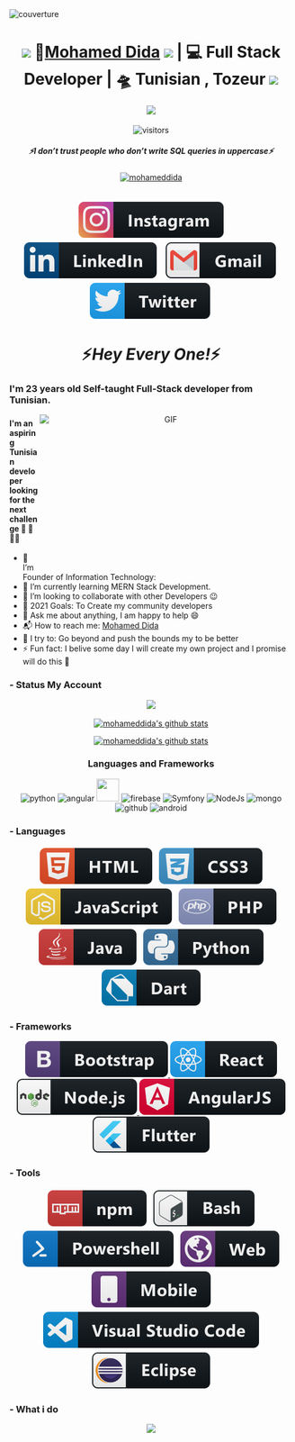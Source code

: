 <img src="https://raw.githubusercontent.com/halfrost/halfrost/master/icons/header_.png" alt="couverture" />


<div align="center">
    <h1><img src="https://media.giphy.com/media/WUlplcMpOCEmTGBtBW/giphy.gif" width="30"> 🙎<a
            href="https://www.facebook.com/mohameddida1506/">Mohamed Dida</a> <img
            src="https://media.giphy.com/media/hvRJCLFzcasrR4ia7z/giphy.gif" width="25px"> | 💻 Full
        Stack Developer | 🛸 Tunisian , Tozeur <img src="https://media.giphy.com/media/WUlplcMpOCEmTGBtBW/giphy.gif"
            width="30"></h1>
    <img src="https://pronoun.cyou/x/y?subject=He&object=Him&height=20">
</div>

<p align="center">
    <img align="center" alt="visitors" src="https://gpvc.arturio.dev/mohameddida" />
</p>
<h5 align="center">
    <i>⚡️I don’t trust people who don’t write SQL queries in uppercase⚡️</i>
</h5>
<p align="center">
    <a href="https://github.com/ryo-ma/github-profile-trophy">
        <img src="https://github-profile-trophy.vercel.app/?username=mohameddida" alt="mohameddida" />
    </a>
</p>


<p align="center">
    <br>
    <a href="https://www.instagram.com/mohamed15dida/"><img
            src="https://github.com/MikeCodesDotNET/ColoredBadges/raw/master/svg/social/instagram.svg"
            style="vertical-align:top; margin:4px" alt="instagram" /></a>
    <a href="https://www.linkedin.com/in/mohamed-dida/"><img
            src="https://github.com/MikeCodesDotNET/ColoredBadges/raw/master/svg/social/linkedin.svg"
            style="vertical-align:top; margin:4px" alt="LinkedIn" /></a>&nbsp;
    <a href="mailto:mohameddida891@gmail.com?subject=Hola%20Sumanth"><img
            src="https://github.com/MikeCodesDotNET/ColoredBadges/raw/master/svg/social/gmail.svg"
            style="vertical-align:top; margin:4px" alt="Gmail" /></a>&nbsp;
    <a href="https://twitter.com/DidaMoh40000321"><img
            src="https://raw.githubusercontent.com/8bithemant/8bithemant/master/svg/social/twitter.svg"
            style="vertical-align:top; margin:4px" alt="twitter" /></a>&nbsp;
</p>
<h1 align='center'>⚡️<i>Hey Every One!</i>⚡️</h1>

<p align="center">
<h3> I'm 23 years old Self-taught Full-Stack developer from Tunisian.</h3>
</p>
<p align="center">
<img align="right" height="270px" width="450px" margin="30px" alt="GIF"
    src="https://media.giphy.com/media/3FjEPbKqEPhPpmC8uY/giphy.gif" />
    
<p width:"50%" margin: "5px">

###  <h4>I'm an aspiring Tunisian developer looking for the next challenge 👋 👋 👋😊</h4>

   - 🔭 I’m Founder of Information Technology:
   - 🌱 I’m currently learning MERN Stack Development.
   - 👯 I’m looking to collaborate with other Developers :wink:
   - 🥅 2021 Goals: To Create my community developers
   - 💬 Ask me about anything, I am happy to help :smile:
   - 📬 How to reach me: <a href="https://www.linkedin.com/in/mohamed-dida/" >Mohamed Dida</a>
   - 🧗 I try to: Go beyond and push the bounds my to be better
   - ⚡ Fun fact: I belive some day I will create my own project and I promise will do this :raised_hands:
</p>
</p>

###     - Status My Account

<p align="center">
    <a href="https://github.com/anuraghazra/github-readme-stats">
        <img src="https://github-readme-stats.vercel.app/api?username=mohameddida&&show_icons=true&theme=radical" />
    </a>
</p>
<p align="center">
    <a href="https://github.com/mohameddida">
        <img src="https://github-readme-stats.vercel.app/api?username=mohameddida&count_private=true&hide_border=true&show_icons=true"alt="mohameddida's github stats">
    </a>
</p>
<p align="center">
    <a href="https://github.com/mohameddida">
        <img src="https://github-readme-stats.vercel.app/api/top-langs/?username=mohameddida&layout=compact&hide_border=true&show_icons=true&count_private=true"alt="mohameddida's github stats">
    </a>
</p>


<h3 align="center">Languages and Frameworks</h3>

<p align="center">
    <img src="https://www.vectorlogo.zone/logos/python/python-icon.svg" alt="python" width="40" height="40" />
    <img src="https://seeklogo.com/images/A/angular-logo-CF8B6B5B10-seeklogo.com.png" alt="angular" width="40"height="40" />
    <img src="https://www.vectorlogo.zone/logos/reactjs/reactjs-icon.svg" width="40" height="40" />
    <img src="https://www.vectorlogo.zone/logos/firebase/firebase-icon.svg" alt="firebase" width="40" height="40" />
    <img src="https://seeklogo.com/images/S/symfony-logo-AA34C8FC16-seeklogo.com.png" alt="Symfony" width="40"height="40" />
    <img src="https://www.logolynx.com/images/logolynx/c5/c509c38cb89bcf556b2051222663f398.png" alt="NodeJs" width="40"height="40" />
    <img src="https://www.vectorlogo.zone/logos/mongodb/mongodb-icon.svg" alt="mongo" width="40" height="40" />
    <img src="https://www.vectorlogo.zone/logos/github/github-tile.svg" alt="github" width="40" height="40" />
    <img src="https://www.vectorlogo.zone/logos/android/android-icon.svg" alt="android" width="40" height="40" />
</p>

### - Languages

<p align="center">
    <!-- For more icons please follow  https://github.com/MikeCodesDotNET/ColoredBadges -->
    <img src="https://raw.githubusercontent.com/8bithemant/8bithemant/master/svg/dev/languages/html.svg" alt="html"style="vertical-align:top; margin:4px"/>
    <img src="https://github.com/MikeCodesDotNET/ColoredBadges/raw/master/svg/dev/languages/css3.svg" alt="css3"style="vertical-align:top; margin:4px"/>
    <img src="https://raw.githubusercontent.com/8bithemant/8bithemant/master/svg/dev/languages/js.svg" alt="js"style="vertical-align:top; margin:4px"/>
    <img src="https://github.com/MikeCodesDotNET/ColoredBadges/raw/master/svg/dev/languages/php.svg" alt="php"style="vertical-align:top; margin:4px"/>
    <img src="https://github.com/MikeCodesDotNET/ColoredBadges/raw/master/svg/dev/languages/java.svg" alt="java"style="vertical-align:top; margin:4px"/>
    <img src="https://raw.githubusercontent.com/8bithemant/8bithemant/master/svg/dev/languages/python.svg" alt="python"style="vertical-align:top; margin:4px"/>
    <img src="https://github.com/MikeCodesDotNET/ColoredBadges/raw/master/svg/dev/languages/dart.svg" alt="dart"style="vertical-align:top; margin:4px"/>
    <br />
</p>


### - Frameworks


<p align="center">
<a href="#">
    <img src="https://github.com/MikeCodesDotNET/ColoredBadges/raw/master/svg/dev/frameworks/bootstrap.svg" alt="bootstrap" style="max-width: 100%;">
  </a>
    <a href="#">
    <img src="https://raw.githubusercontent.com/8bithemant/8bithemant/master/svg/dev/frameworks/react.svg" alt="react" style="max-width: 100%;">
  </a>
    <a href="#">
    <img src="https://github.com/MikeCodesDotNET/ColoredBadges/raw/master/svg/dev/frameworks/nodejs.svg" alt="nodejs" style="max-width: 100%;">
  </a>
  <a href="#">
    <img src="https://github.com/MikeCodesDotNET/ColoredBadges/raw/master/svg/dev/frameworks/angular.svg" alt="angular" style="max-width: 100%;">
  </a>
    <a href="#">
    <img src="https://github.com/MikeCodesDotNET/ColoredBadges/raw/master/svg/dev/frameworks/flutter.svg" alt="flutter" style="max-width: 100%;">
  </a>
<br/>    
</p>


### - Tools
<p align="center">
    <img src="https://raw.githubusercontent.com/8bithemant/8bithemant/master/svg/dev/services/npm.svg" alt="npm"style="vertical-align:top; margin:4px"/>
    <img src="https://raw.githubusercontent.com/8bithemant/8bithemant/master/svg/dev/tools/bash.svg" alt="bash"style="vertical-align:top; margin:4px"/>
    <img src="https://github.com/MikeCodesDotNET/ColoredBadges/raw/master/svg/dev/tools/powershell.svg" alt="powershell"style="vertical-align:top; margin:4px"/>
    <img src="https://github.com/MikeCodesDotNET/ColoredBadges/raw/master/svg/dev/misc/web.svg" alt="website"style="vertical-align:top; margin:4px"/>
    <img src="https://github.com/MikeCodesDotNET/ColoredBadges/raw/master/svg/dev/misc/mobile.svg" alt="mobile"style="vertical-align:top; margin:4px"/>
    <img src="https://raw.githubusercontent.com/8bithemant/8bithemant/master/svg/dev/tools/visualstudio_code.svg"alt="vscode" style="vertical-align:top; margin:4px"/>
    <img src="https://github.com/MikeCodesDotNET/ColoredBadges/raw/master/svg/dev/tools/eclipse.svg" alt="eclipse"style="vertical-align:top; margin:4px"/>
</p>

### - What i do

<p align="center">
    <img src="https://media.giphy.com/media/f9XgHHnPnDjOF1hWpl/giphy.gif" />
</p>
<br />
